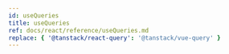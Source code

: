```yaml
---
id: useQueries
title: useQueries
ref: docs/react/reference/useQueries.md
replace: { '@tanstack/react-query': '@tanstack/vue-query' }
---
```

